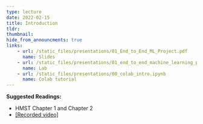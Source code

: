```yaml
---
type: lecture
date: 2022-02-15
title: Introduction
tldr: 
thumbnail: 
hide_from_announcments: true
links: 
    - url: /static_files/presentations/01_End_to_End_ML_Project.pdf
      name: Slides
    - url: /static_files/presentations/01_end_to_end_machine_learning_project.ipynb
      name: Lab
    - url: /static_files/presentations/00_colab_intro.ipynb
      name: Colab tutorial
---
```

**Suggested Readings:**
- HMST Chapter 1 and Chapter 2
- [[Recorded video]](https://www.youtube.com/watch?v=8oivkzhKMZk&ab_channel=phonchichung)
